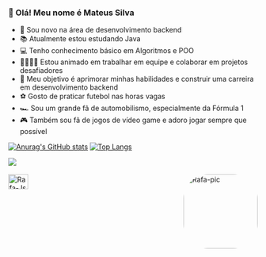 ### 👋 Olá! Meu nome é Mateus Silva
- 🌱 Sou novo na área de desenvolvimento backend
- 📚 Atualmente estou estudando Java
- 💻 Tenho conhecimento básico em Algoritmos e POO
- 👨‍👩‍👧‍👦 Estou animado em trabalhar em equipe e colaborar em projetos desafiadores
- 🚀 Meu objetivo é aprimorar minhas habilidades e construir uma carreira em desenvolvimento backend
- ⚽️ Gosto de praticar futebol nas horas vagas
- 🏎️ Sou um grande fã de automobilismo, especialmente da Fórmula 1
- 🎮 Também sou fã de jogos de vídeo game e adoro jogar sempre que possível

[![Anurag's GitHub stats](https://github-readme-stats.vercel.app/api?username=CodeByTeusSilva&count_private=true&show_icons=true&theme=dracula)](https://github.com/anuraghazra/github-readme-stats)
[![Top Langs](https://github-readme-stats.vercel.app/api/top-langs/?username=CodeByTeusSilva&layout=compact&theme=dracula)](https://github.com/CodeByTeusSilva/github-readme-stats)


<a href="https://github.com/CodeByTeusSilva/CodeByTeusSilva">
  <img align="center" src="https://github-readme-stats.vercel.app/api/pin/?username=CodeByTeusSilva&repo=CodeByTeusSilva&show_owner=false&theme=dracula" />
</a>

<div style="display: inline_block"><br>
  <img align="center" alt="Rafa-Js" height="30" width="40" src="https://cdn.jsdelivr.net/gh/devicons/devicon/icons/java/java-original-wordmark.svg">
  
  <img align="right" alt="Rafa-pic" height="150" style="border-radius:50px;" src="https://media.discordapp.net/attachments/639956127056134178/890373478988013628/Publicacoes_Instagram_1_1.png?width=676&height=676">
</div>
<!-- MODELO
<a href="https://github.com/CodeByTeusSilva/NOME DO REPOSITORIO">
  <img align="center" src="https://github-readme-stats.vercel.app/api/pin/?username=CodeByTeusSilva&repo="NOME DO REPOSITORIO"&show_owner=true&theme=dracula" />
</a>
<a href="https://github.com/CodeByTeusSilva/NOME DO REPOSITORIO">
  <img align="center" src="https://github-readme-stats.vercel.app/api/pin/?username=CodeByTeusSilva&repo="NOME DO REPOSITORIO"&show_owner=true&theme=dracula" />
</a>
-->
